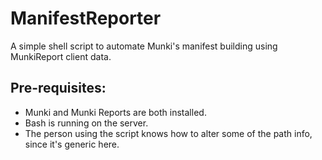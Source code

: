# ManifestReporter
A simple shell script to automate Munki's manifest building using MunkiReport client data.
## Pre-requisites:
- Munki and Munki Reports are both installed.
- Bash is running on the server.
- The person using the script knows how to alter some of the path info, since it's generic here.
